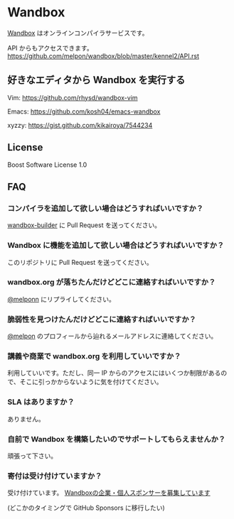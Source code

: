 # Wandbox

[Wandbox](https://wandbox.org/) はオンラインコンパイラサービスです。 

API からもアクセスできます。 https://github.com/melpon/wandbox/blob/master/kennel2/API.rst

## 好きなエディタから Wandbox を実行する

Vim: https://github.com/rhysd/wandbox-vim

Emacs: https://github.com/kosh04/emacs-wandbox

xyzzy: https://gist.github.com/kikairoya/7544234

## License

Boost Software License 1.0

## FAQ

### コンパイラを追加して欲しい場合はどうすればいいですか？

[wandbox-builder](https://github.com/melpon/wandbox-builder) に Pull Request を送ってください。

### Wandbox に機能を追加して欲しい場合はどうすればいいですか？

このリポジトリに Pull Request を送ってください。

### wandbox.org が落ちたんだけどどこに連絡すればいいですか？

[@melponn](https://twitter.com/melponn) にリプライしてください。

### 脆弱性を見つけたんだけどどこに連絡すればいいですか？

[@melpon](https://github.com/melpon) のプロフィールから辿れるメールアドレスに連絡してください。

### 講義や商業で wandbox.org を利用していいですか？

利用していいです。ただし、同一 IP からのアクセスにはいくつか制限があるので、そこに引っかからないように気を付けてください。

### SLA はありますか？

ありません。

### 自前で Wandbox を構築したいのでサポートしてもらえませんか？

頑張って下さい。

### 寄付は受け付けていますか？

受け付けています。 [Wandboxの企業・個人スポンサーを募集しています](https://gist.github.com/melpon/8f5d7a8e991ed466d09cf887bd8d92ce)

(どこかのタイミングで GitHub Sponsors に移行したい)
